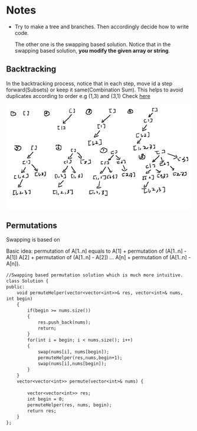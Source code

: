 # Notes
- Try to make a tree and branches. Then accordingly decide how to write code.

  
  The other one is the swapping based solution. Notice that in the swapping based solution, **you modify the given array or string**.

## Backtracking
In the backtracking process, notice that in each step, move id a step forward(Subsets) or keep it same(Combination Sum).
This helps to avoid duplicates according to order e.g (1,3) and (3,1) Check [here](https://www.youtube.com/watch?v=XovjRfHumDU)


![images/Subsets.png](images/Subsets.png)



## Permutations

Swapping is based on

Basic idea: permutation of A[1..n] equals to
A[1] + permutation of (A[1..n] - A[1])
A[2] + permutation of (A[1..n] - A[2])
...
A[n] + permutation of (A[1..n] - A[n]).
``` 
//Swapping based permutation solution which is much more intuitive.
class Solution {
public:
    void permuteHelper(vector<vector<int>>& res, vector<int>& nums, int begin)
    {
        if(begin >= nums.size())
        {
            res.push_back(nums);
            return;
        }
        for(int i = begin; i < nums.size(); i++)
        {
            swap(nums[i], nums[begin]);
            permuteHelper(res,nums,begin+1);
            swap(nums[i],nums[begin]);
        }
    }
    vector<vector<int>> permute(vector<int>& nums) {
        
        vector<vector<int>> res;
        int begin = 0;
        permuteHelper(res, nums, begin);
        return res;
    }
};
```
